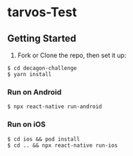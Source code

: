 # tarvos-Test

## Getting Started

1. Fork or Clone the repo, then set it up:

```
$ cd decagon-challenge
$ yarn install
```

### Run on Android

```
$ npx react-native run-android
```

### Run on iOS

```
$ cd ios && pod install
$ cd .. && npx react-native run-ios
```
